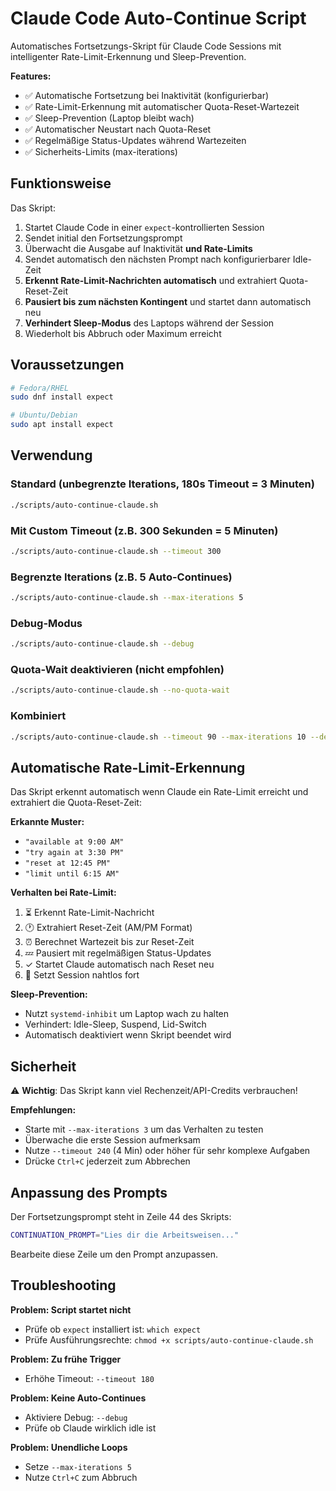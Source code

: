 # Claude Code Auto-Continue Script

Automatisches Fortsetzungs-Skript für Claude Code Sessions mit intelligenter Rate-Limit-Erkennung und Sleep-Prevention.

**Features:**
- ✅ Automatische Fortsetzung bei Inaktivität (konfigurierbar)
- ✅ Rate-Limit-Erkennung mit automatischer Quota-Reset-Wartezeit
- ✅ Sleep-Prevention (Laptop bleibt wach)
- ✅ Automatischer Neustart nach Quota-Reset
- ✅ Regelmäßige Status-Updates während Wartezeiten
- ✅ Sicherheits-Limits (max-iterations)

## Funktionsweise

Das Skript:
1. Startet Claude Code in einer `expect`-kontrollierten Session
2. Sendet initial den Fortsetzungsprompt
3. Überwacht die Ausgabe auf Inaktivität **und Rate-Limits**
4. Sendet automatisch den nächsten Prompt nach konfigurierbarer Idle-Zeit
5. **Erkennt Rate-Limit-Nachrichten automatisch** und extrahiert Quota-Reset-Zeit
6. **Pausiert bis zum nächsten Kontingent** und startet dann automatisch neu
7. **Verhindert Sleep-Modus** des Laptops während der Session
8. Wiederholt bis Abbruch oder Maximum erreicht

## Voraussetzungen

```bash
# Fedora/RHEL
sudo dnf install expect

# Ubuntu/Debian
sudo apt install expect
```

## Verwendung

### Standard (unbegrenzte Iterations, 180s Timeout = 3 Minuten)
```bash
./scripts/auto-continue-claude.sh
```

### Mit Custom Timeout (z.B. 300 Sekunden = 5 Minuten)
```bash
./scripts/auto-continue-claude.sh --timeout 300
```

### Begrenzte Iterations (z.B. 5 Auto-Continues)
```bash
./scripts/auto-continue-claude.sh --max-iterations 5
```

### Debug-Modus
```bash
./scripts/auto-continue-claude.sh --debug
```

### Quota-Wait deaktivieren (nicht empfohlen)
```bash
./scripts/auto-continue-claude.sh --no-quota-wait
```

### Kombiniert
```bash
./scripts/auto-continue-claude.sh --timeout 90 --max-iterations 10 --debug
```

## Automatische Rate-Limit-Erkennung

Das Skript erkennt automatisch wenn Claude ein Rate-Limit erreicht und extrahiert die Quota-Reset-Zeit:

**Erkannte Muster:**
- `"available at 9:00 AM"`
- `"try again at 3:30 PM"`
- `"reset at 12:45 PM"`
- `"limit until 6:15 AM"`

**Verhalten bei Rate-Limit:**
1. ⏳ Erkennt Rate-Limit-Nachricht
2. 🕐 Extrahiert Reset-Zeit (AM/PM Format)
3. ⏰ Berechnet Wartezeit bis zur Reset-Zeit
4. 💤 Pausiert mit regelmäßigen Status-Updates
5. ✓ Startet Claude automatisch nach Reset neu
6. 🔄 Setzt Session nahtlos fort

**Sleep-Prevention:**
- Nutzt `systemd-inhibit` um Laptop wach zu halten
- Verhindert: Idle-Sleep, Suspend, Lid-Switch
- Automatisch deaktiviert wenn Skript beendet wird

## Sicherheit

⚠️ **Wichtig**: Das Skript kann viel Rechenzeit/API-Credits verbrauchen!

**Empfehlungen:**
- Starte mit `--max-iterations 3` um das Verhalten zu testen
- Überwache die erste Session aufmerksam
- Nutze `--timeout 240` (4 Min) oder höher für sehr komplexe Aufgaben
- Drücke `Ctrl+C` jederzeit zum Abbrechen

## Anpassung des Prompts

Der Fortsetzungsprompt steht in Zeile 44 des Skripts:
```bash
CONTINUATION_PROMPT="Lies dir die Arbeitsweisen..."
```

Bearbeite diese Zeile um den Prompt anzupassen.

## Troubleshooting

**Problem: Script startet nicht**
- Prüfe ob `expect` installiert ist: `which expect`
- Prüfe Ausführungsrechte: `chmod +x scripts/auto-continue-claude.sh`

**Problem: Zu frühe Trigger**
- Erhöhe Timeout: `--timeout 180`

**Problem: Keine Auto-Continues**
- Aktiviere Debug: `--debug`
- Prüfe ob Claude wirklich idle ist

**Problem: Unendliche Loops**
- Setze `--max-iterations 5`
- Nutze `Ctrl+C` zum Abbruch
